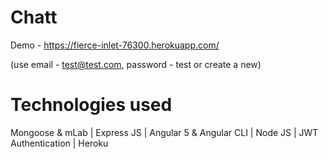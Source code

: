 # Chatt

Demo - 
https://fierce-inlet-76300.herokuapp.com/

(use email - test@test.com, password - test or create a new)


# Technologies used
  Mongoose & mLab | 
  Express JS |
  Angular 5 & Angular CLI | 
  Node JS | 
  JWT Authentication | 
  Heroku

